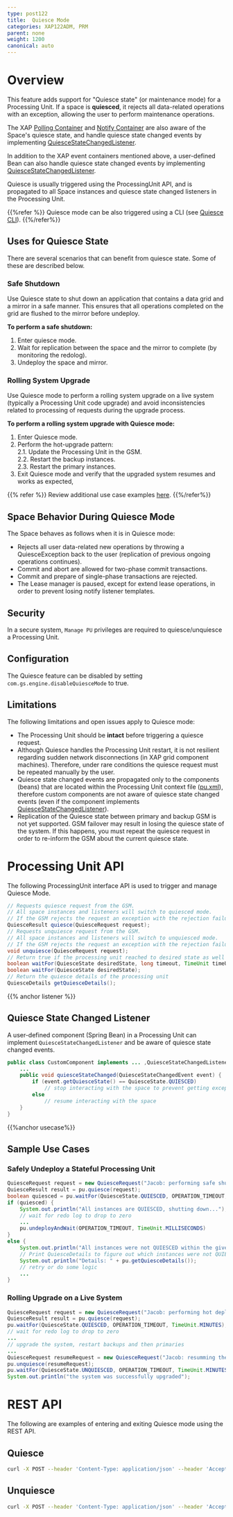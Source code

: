 ```yaml
---
type: post122
title:  Quiesce Mode
categories: XAP122ADM, PRM
parent: none
weight: 1200
canonical: auto
---
```


# Overview

This feature adds support for "Quiesce state" (or maintenance mode) for a Processing Unit. If a space is **quiesced**, it rejects all data-related operations with an exception, allowing the user to perform maintenance operations.

The XAP [Polling Container]({{%currentjavaurl%}}/polling-container.html) and [Notify Container]({{%currentjavaurl%}}/notify-container.html) are also aware of the Space's quiesce state, and handle quiesce state changed events by implementing [QuiesceStateChangedListener](#listener). 

In addition to the XAP event containers mentioned above, a user-defined Bean can also handle quiesce state changed events by implementing [QuiesceStateChangedListener](#listener). 

Quiesce is usually triggered using the ProcessingUnit API, and is propagated to all Space instances and quiesce state changed listeners in the Processing Unit. 

{{%refer %}}
Quiesce mode can be also triggered using a CLI (see [Quiesce CLI](./quiesce-command-line-interface.html)).
{{%/refer%}}



## Uses for Quiesce State

There are several scenarios that can benefit from quiesce state. Some of these are described below.

### Safe Shutdown

Use Quiesce state to shut down an application that contains a data grid and a mirror in a safe manner. This ensures that all operations completed on the grid are flushed to the mirror before undeploy.

**To perform a safe shutdown:**
  
1. Enter quiesce mode.
1. Wait for replication between the space and the mirror to complete (by monitoring the redolog).
1. Undeploy the space and mirror.

### Rolling System Upgrade

Use Quiesce mode to perform a rolling system upgrade on a live system (typically a Processing Unit code upgrade) and avoid inconsistencies related to processing of requests during the upgrade process.

**To perform a rolling system upgrade with Quiesce mode:**

1. Enter Quiesce mode.  <br>
2. Perform the hot-upgrade pattern: <br>
2.1.   Update the Processing Unit in the GSM.<br>
2.2.  Restart the backup instances.<br>
2.3. Restart the primary instances.<br>
3. Exit Quiesce mode and verify that the upgraded system resumes and works as expected,

{{% refer %}}
Review additional use case examples [here](#usecase).
{{%/refer%}}

## Space Behavior During Quiesce Mode

The Space behaves as follows when it is in Quiesce mode:

- Rejects all user data-related new operations by throwing a QuiesceException back to the user (replication of previous ongoing operations continues).
- Commit and abort are allowed for two-phase commit transactions.
- Commit and prepare of single-phase transactions are rejected.
- The Lease manager is paused, except for extend lease operations, in order to prevent losing notify listener templates.

## Security

In a secure system, `Manage PU` privileges are required to quiesce/unquiesce a Processing Unit.

## Configuration

The Quiesce feature can be disabled by setting `com.gs.engine.disableQuiesceMode` to true.


## Limitations 

The following limitations and open issues apply to Quiesce mode:

- The Processing Unit should be **intact** before triggering a quiesce request.
- Although Quiesce handles the Processing Unit restart, it is not resilient regarding sudden network disconnections (in XAP grid component machines). Therefore, under rare conditions the quiesce request must be repeated manually by the user. 
- Quiesce state changed events are propagated only to the components (beans) that are located within the Processing Unit context file ([pu.xml]({{%currentjavaurl%}}/configuring-processing-unit-elements.html)), therefore custom components are not aware of quiesce state changed events (even if the component implements [QuiesceStateChangedListener](#listener)).
- Replication of the Quiesce state between primary and backup GSM is not yet supported. GSM failover may result in losing the quiesce state of the system. If this happens, you must repeat the quiesce request  in order to re-inform the GSM about the current quiesce state.

 

# Processing Unit API

The following ProcessingUnit interface API is used to trigger and manage Quiesce Mode.

 
```java
// Requests quiesce request from the GSM.
// All space instances and listeners will switch to quiesced mode.
// If the GSM rejects the request an exception with the rejection failure will be thrown.
QuiesceResult quiesce(QuiesceRequest request);
// Requests unquiesce request from the GSM.
// All space instances and listeners will switch to unquiesced mode.
// If the GSM rejects the request an exception with the rejection failure will be thrown.
void unquiesce(QuiesceRequest request);
// Return true if the processing unit reached to desired state as well as all instances in the requested timeout, false otherwise.
boolean waitFor(QuiesceState desiredState, long timeout, TimeUnit timeUnit);
boolean waitFor(QuiesceState desiredState);
// Return the quiesce details of the processing unit
QuiesceDetails getQuiesceDetails();
```

{{% anchor listener %}}

## Quiesce State Changed Listener

A user-defined component (Spring Bean) in a Processing Unit can implement `QuiesceStateChangedListener` and be aware of quiesce state changed events.

```java
public class CustomComponent implements ... ,QuiesceStateChangedListener {
    ...
    public void quiesceStateChanged(QuiesceStateChangedEvent event) {
        if (event.getQuiesceState() == QuiesceState.QUIESCED)
            // stop interacting with the space to prevent getting exceptions
        else
            // resume interacting with the space
    }
}
```

{{%anchor usecase%}}

## Sample Use Cases 

### Safely Undeploy a Stateful Processing Unit

```java
QuiesceRequest request = new QuiesceRequest("Jacob: performing safe shutdown in 11:33 AM");
QuiesceResult result = pu.quiesce(request);
boolean quiesced = pu.waitFor(QuiesceState.QUIESCED, OPERATION_TIMEOUT, TimeUnit.MINUTES);
if (quiesced) {
    System.out.println("All instances are QUIESCED, shutting down...");
    // wait for redo log to drop to zero
    ...
    pu.undeployAndWait(OPERATION_TIMEOUT, TimeUnit.MILLISECONDS)
}
else {
    System.out.println("All instances were not QUIESCED within the given timeout");
    // Print QuiesceDetails to figure out which instances were not QUIESCED 
    System.out.println("Details: " + pu.getQuiesceDetails());
    // retry or do some logic 
    ...
}

```

### Rolling Upgrade on a Live System


```java
QuiesceRequest request = new QuiesceRequest("Jacob: performing hot deploy in 11:33 AM");
QuiesceResult result = pu.quiesce(request);
pu.waitFor(QuiesceState.QUIESCED, OPERATION_TIMEOUT, TimeUnit.MINUTES);
// wait for redo log to drop to zero
...
// upgrade the system, restart backups and then primaries
...
QuiesceRequest resumeRequest = new QuiesceRequest("Jacob: resumming the system in 12:14 AM");
pu.unquiesce(resumeRequest);
pu.waitFor(QuiesceState.UNQUIESCED, OPERATION_TIMEOUT, TimeUnit.MINUTES);
System.out.println("the system was successfully upgraded");

```


# REST API

The following are examples of entering and exiting Quiesce mode using the REST API.

## Quiesce

```bash
curl -X POST --header 'Content-Type: application/json' --header 'Accept: text/plain' 'http://localhost:8090/v1/deployments/myApp/quiesce'
```

## Unquiesce

```bash
curl -X POST --header 'Content-Type: application/json' --header 'Accept: text/plain' 'http://localhost:8090/v1/deployments/myApp/unquiesce'
```

